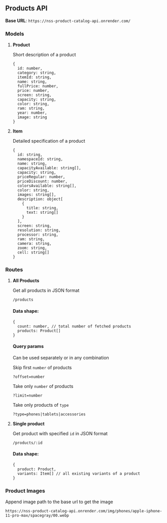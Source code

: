 ## Products API

**Base URL**: `https://nss-product-catalog-api.onrender.com/`


### Models

1. **Product**

    Short description of a product

    ```
    {
      id: number,
      category: string,
      itemId: string,
      name: string,
      fullPrice: number,
      price: number,
      screen: string,
      capacity: string,
      color: string,
      ram: string,
      year: number,
      image: string
    }
    ```

2. **Item**

    Detailed specification of a product

    ```
    {
      id: string,
      namespaceId: string,
      name: string,
      capacityAvailable: string[],
      capacity: string,
      priceRegular: number,
      priceDiscount: number,
      colorsAvailable: string[],
      color: string,
      images: string[],
      description: object[
        {
          title: string,
          text: string[]
        }
      ],
      screen: string,
      resolution: string,
      processor: string,
      ram: string,
      camera: string,
      zoom: string,
      cell: string[]
    }
    ```


### Routes

1. **All Products**

    Get all products in JSON format
    ```
    /products
    ```

    #### Data shape:
    ```
    {
      count: number, // total number of fetched products
      products: Product[]
    }
    ```

    #### Query params
    Can be used separately or in any combination

    Skip first `number` of products
    ```
    ?offset=number
    ```

    Take only `number` of products
    ```
    ?limit=number
    ```

    Take only products of `type`
    ```
    ?type=phones|tablets|accessories
    ```


2. **Single product**

    Get product with specified `id` in JSON format
    ```
    /products/:id
    ```

    #### Data shape:
    ```
    {
      product: Product,
      variants: Item[] // all existing variants of a product
    }
    ```


### Product Images

Append image path to the base url to get the image

```
https://nss-product-catalog-api.onrender.com/img/phones/apple-iphone-11-pro-max/spacegray/00.webp
```
